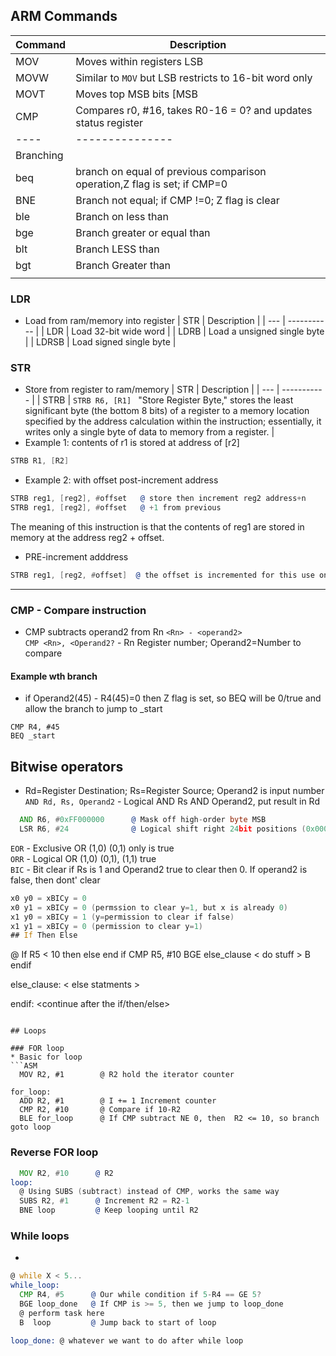 ## ARM Commands

| Command | Description | 
| ------- | ----------- |
| MOV | Moves within registers LSB |
| MOVW | Similar to ```MOV``` but LSB restricts to 16-bit word only |
| MOVT | Moves top MSB bits [MSB|LSB]
| CMP | Compares r0, #16, takes R0-16 = 0? and updates status register |
| ---- | ---------------|
| Branching |           |
| beq | branch on equal of previous comparison operation,Z flag is set; if CMP=0 | 
| BNE | Branch not equal; if CMP !=0; Z flag is clear |
| ble | Branch on less than |
| bge | Branch greater or equal than|
| blt | Branch LESS than |
| bgt | Branch Greater than |
|  |  |

### LDR
* Load from ram/memory into register
| STR | Description |
| --- | ----------- |
| LDR | Load 32-bit wide word | 
| LDRB | Load a unsigned single byte |
| LDRSB | Load signed single byte |

### STR
* Store from register to ram/memory
| STR | Description |
| --- | ----------- |
| STRB | ```STRB R6, [R1] ``` "Store Register Byte,"  stores the least significant byte (the bottom 8 bits) of a register to a memory location specified by the address calculation within the instruction; essentially, it writes only a single byte of data to memory from a register.  |
* Example 1: contents of r1 is stored at address of [r2]
```asm
STRB R1, [R2]
```

* Example 2: with offset  post-increment address
```asm
STRB reg1, [reg2], #offset   @ store then increment reg2 address+n
STRB reg1, [reg2], #offset   @ +1 from previous
```
The meaning of this instruction is that the contents of reg1 are stored in memory at the address reg2 + offset.

* PRE-increment adddress
```asm
STRB reg1, [reg2, #offset]  @ the offset is incremented for this use only not saved
```
<hr>

### CMP - Compare instruction
* CMP subtracts operand2 from Rn ```<Rn> - <operand2>``` <br>
```CMP <Rn>, <Operand2?``` - Rn Register number; Operand2=Number to compare
#### Example wth branch
* if Operand2(45) - R4(45)=0 then Z flag is set, so BEQ will be 0/true and allow the branch to jump to _start 
```
CMP R4, #45
BEQ _start
```

## Bitwise operators
* Rd=Register Destination; Rs=Register Source; Operand2 is input number
```AND Rd, Rs, Operand2``` - Logical AND Rs AND Operand2, put result in Rd
```asm
  AND R6, #0xFF000000      @ Mask off high-order byte MSB
  LSR R6, #24              @ Logical shift right 24bit positions (0x000000FF)
```
```EOR``` - Exclusive OR (1,0) (0,1) only is true </br>
```ORR``` - Logical OR (1,0) (0,1), (1,1) true </br>
```BIC``` - Bit clear if Rs is 1 and Operand2 true to clear then 0. If operand2 is false, then dont' clear
```asm
x0 y0 = xBICy = 0
x0 y1 = xBICy = 0 (permssion to clear y=1, but x is already 0)
x1 y0 = xBICy = 1 (y=permission to clear if false)
x1 y1 = xBICy = 0 (permission to clear y=1)
## If Then Else
```
@ If R5 < 10 then else end if
  CMP R5, #10
    BGE else_clause
    < do stuff >
    B endif

else_clause:
  < else statments >

endif: <continue after the if/then/else>
```

## Loops

### FOR loop
* Basic for loop
```ASM
  MOV R2, #1        @ R2 hold the iterator counter
  
for_loop: 
  ADD R2, #1        @ I += 1 Increment counter
  CMP R2, #10       @ Compare if 10-R2
  BLE for_loop      @ If CMP subtract NE 0, then  R2 <= 10, so branch goto loop
```
### Reverse FOR loop
```asm
  MOV R2, #10      @ R2 
loop:
  @ Using SUBS (subtract) instead of CMP, works the same way
  SUBS R2, #1      @ Increment R2 = R2-1
  BNE loop         @ Keep looping until R2
```

### While loops
* 
```asm
@ while X < 5...
while_loop:
  CMP R4, #5      @ Our while condition if 5-R4 == GE 5?
  BGE loop_done   @ If CMP is >= 5, then we jump to loop_done
  @ perform task here
  B  loop         @ Jump back to start of loop

loop_done: @ whatever we want to do after while loop
```
